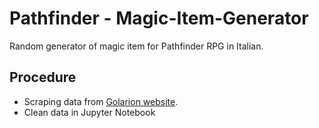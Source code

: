# Pathfinder - Magic-Item-Generator
Random generator of magic item for Pathfinder RPG in Italian.

## Procedure
- Scraping data from [Golarion website](https://golarion.altervista.org/wiki/Pagina_principale).
- Clean data in Jupyter Notebook
